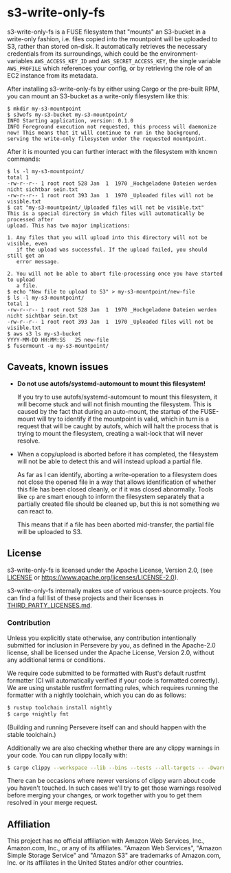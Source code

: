 # s3-write-only-fs

s3-write-only-fs is a FUSE filesystem that "mounts" an S3-bucket in a write-only fashion, i.e. files copied into the mountpoint will be uploaded to S3, rather than stored on-disk.
It automatically retrieves the necessary credentials from its surroundings, which could be the environment-variables `AWS_ACCESS_KEY_ID` and `AWS_SECRET_ACCESS_KEY`, the single variable `AWS_PROFILE` which references your config, or by retrieving the role of an EC2 instance from its metadata.

After installing s3-write-only-fs by either using Cargo or the pre-built RPM, you can mount an S3-bucket as a write-only filesystem like this:

```console
$ mkdir my-s3-mountpoint
$ s3wofs my-s3-bucket my-s3-mountpoint/
INFO Starting application, version: 0.1.0
INFO Foreground execution not requested, this process will daemonize now! This means that it will continue to run in the background, serving the write-only filesystem under the requested mountpoint.
```

After it is mounted you can further interact with the filesystem with known commands:

```console
$ ls -l my-s3-mountpoint/
total 1
-rw-r--r-- 1 root root 528 Jan  1  1970 _Hochgeladene Dateien werden nicht sichtbar sein.txt
-rw-r--r-- 1 root root 393 Jan  1  1970 _Uploaded files will not be visible.txt
$ cat "my-s3-mountpoint/_Uploaded files will not be visible.txt"
This is a special directory in which files will automatically be processed after
upload. This has two major implications:

1. Any files that you will upload into this directory will not be visible, even
   if the upload was successful. If the upload failed, you should still get an
   error message.

2. You will not be able to abort file-processing once you have started to upload
   a file.
$ echo "New file to upload to S3" > my-s3-mountpoint/new-file
$ ls -l my-s3-mountpoint/
total 1
-rw-r--r-- 1 root root 528 Jan  1  1970 _Hochgeladene Dateien werden nicht sichtbar sein.txt
-rw-r--r-- 1 root root 393 Jan  1  1970 _Uploaded files will not be visible.txt
$ aws s3 ls my-s3-bucket
YYYY-MM-DD HH:MM:SS   25 new-file
$ fusermount -u my-s3-mountpoint/
```

## Caveats, known issues

* **Do not use autofs/systemd-automount to mount this filesystem!**

    If you try to use autofs/systemd-automount to mount this filesystem, it will become stuck and will not finish mounting the filesystem.
    This is caused by the fact that during an auto-mount, the startup of the FUSE-mount will try to identify if the mountpoint is valid, which in turn is a request that will be caught by autofs, which will halt the process that is trying to mount the filesystem, creating a wait-lock that will never resolve.

* When a copy/upload is aborted before it has completed, the filesystem will not be able to detect this and will instead upload a partial file.

    As far as I can identify, aborting a write-operation to a filesystem does not close the opened file in a way that allows identification of whether this file has been closed cleanly, or if it was closed abnormally.
    Tools like `cp` are smart enough to inform the filesystem separately that a partially created file should be cleaned up, but this is not something we can react to.
    
    This means that if a file has been aborted mid-transfer, the partial file will be uploaded to S3.

## License

s3-write-only-fs is licensed under the Apache License, Version 2.0, (see [LICENSE](LICENSE) or <https://www.apache.org/licenses/LICENSE-2.0>).

s3-write-only-fs internally makes use of various open-source projects.
You can find a full list of these projects and their licenses in [THIRD_PARTY_LICENSES.md](THIRD_PARTY_LICENSES.md).

### Contribution

Unless you explicitly state otherwise, any contribution intentionally submitted for inclusion in Persevere by you, as defined in the Apache-2.0 license, shall be licensed under the Apache License, Version 2.0, without any additional terms or conditions.

We require code submitted to be formatted with Rust's default rustfmt formatter (CI will automatically verified if your code is formatted correctly).
We are using unstable rustfmt formatting rules, which requires running the formatter with a nightly toolchain, which you can do as follows:

```sh
$ rustup toolchain install nightly
$ cargo +nightly fmt
```

(Building and running Persevere itself can and should happen with the stable toolchain.)

Additionally we are also checking whether there are any clippy warnings in your code.
You can run clippy locally with:

```sh
$ cargo clippy --workspace --lib --bins --tests --all-targets -- -Dwarnings
```

There can be occasions where newer versions of clippy warn about code you haven't touched.
In such cases we'll try to get those warnings resolved before merging your changes, or work together with you to get them resolved in your merge request.

## Affiliation

This project has no official affiliation with Amazon Web Services, Inc., Amazon.com, Inc., or any of its affiliates.
"Amazon Web Services", "Amazon Simple Storage Service" and "Amazon S3" are trademarks of Amazon.com, Inc. or its affiliates in the United States and/or other countries.
